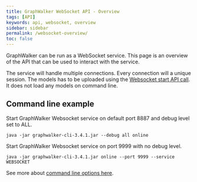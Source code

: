```yaml
---
title: GraphWalker WebSocket API - Overview
tags: [API]
keywords: api, websocket, overview
sidebar: sidebar
permalink: /websocket-overview/
toc: false
---
```



GraphWalker can be run as a WebSocket service. This page is an overview of the API that can be used to
interact with the service.

The service will handle multiple connections. Every connection will a unique session.
The models has to be uploaded using the [Websocket start API call](/websocket-start/). It does not load any models on command line.

## Command line example

Start GraphWalker Websocket service on default port 8887 and debug level set to ALL.

```
java -jar graphwalker-cli-3.4.1.jar --debug all online
```

Start GraphWalker Websocket service on port 9999 with no debug level.

```
java -jar graphwalker-cli-3.4.1.jar online --port 9999 --service WEBSOCKET
```

See more about [command line options here](/cli-online/).
